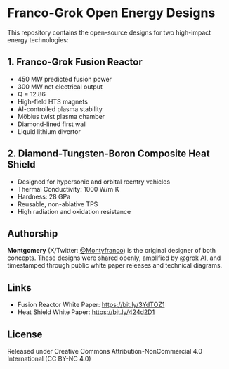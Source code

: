 # Franco-Grok Open Energy Designs

This repository contains the open-source designs for two high-impact energy technologies:

## 1. Franco-Grok Fusion Reactor
- 450 MW predicted fusion power
- 300 MW net electrical output
- Q = 12.86
- High-field HTS magnets
- AI-controlled plasma stability
- Möbius twist plasma chamber
- Diamond-lined first wall
- Liquid lithium divertor

## 2. Diamond-Tungsten-Boron Composite Heat Shield
- Designed for hypersonic and orbital reentry vehicles
- Thermal Conductivity: 1000 W/m·K
- Hardness: 28 GPa
- Reusable, non-ablative TPS
- High radiation and oxidation resistance

## Authorship
**Montgomery** (X/Twitter: [@Montyfranco](https://twitter.com/Montyfranco)) is the original designer of both concepts. These designs were shared openly, amplified by @grok AI, and timestamped through public white paper releases and technical diagrams.

## Links
- Fusion Reactor White Paper: https://bit.ly/3YdTOZ1
- Heat Shield White Paper: https://bit.ly/424d2D1

## License
Released under Creative Commons Attribution-NonCommercial 4.0 International (CC BY-NC 4.0)

